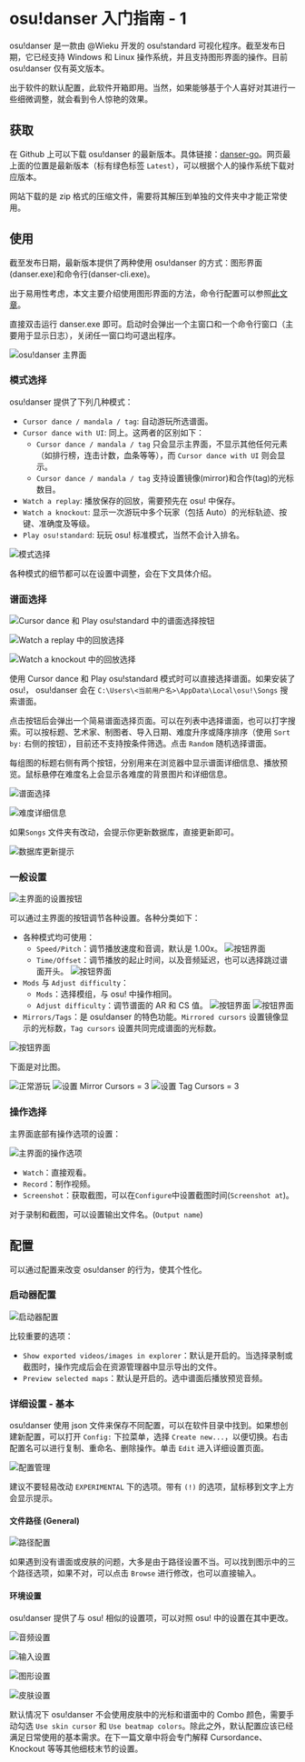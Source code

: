 # osu!danser 入门指南 - 1

osu!danser 是一款由 @Wieku 开发的 osu!standard 可视化程序。截至发布日期，它已经支持 Windows 和 Linux 操作系统，并且支持图形界面的操作。目前 osu!danser 仅有英文版本。

出于软件的默认配置，此软件开箱即用。当然，如果能够基于个人喜好对其进行一些细微调整，就会看到令人惊艳的效果。

## 获取

在 Github 上可以下载 osu!danser 的最新版本。具体链接：[danser-go](https://github.com/Wieku/danser-go/releases)。网页最上面的位置是最新版本（标有绿色标签 `Latest`），可以根据个人的操作系统下载对应版本。

网站下载的是 zip 格式的压缩文件，需要将其解压到单独的文件夹中才能正常使用。

## 使用

截至发布日期，最新版本提供了两种使用 osu!danser 的方式：图形界面(danser.exe)和命令行(danser-cli.exe)。

出于易用性考虑，本文主要介绍使用图形界面的方法，命令行配置可以参照[此文章](https://www.bilibili.com/read/cv12700695)。

直接双击运行 danser.exe 即可。启动时会弹出一个主窗口和一个命令行窗口（主要用于显示日志），关闭任一窗口均可退出程序。

![osu!danser 主界面](danser-main.png)

### 模式选择

osu!danser 提供了下列几种模式：

- `Cursor dance / mandala / tag`: 自动游玩所选谱面。
- `Cursor dance with UI`: 同上。这两者的区别如下：
  - `Cursor dance / mandala / tag` 只会显示主界面，不显示其他任何元素（如排行榜，连击计数，血条等等），而 `Cursor dance with UI` 则会显示。
  - `Cursor dance / mandala / tag` 支持设置镜像(mirror)和合作(tag)的光标数目。
- `Watch a replay`: 播放保存的回放，需要预先在 osu! 中保存。
- `Watch a knockout`: 显示一次游玩中多个玩家（包括 Auto）的光标轨迹、按键、准确度及等级。
- `Play osu!standard`: 玩玩 osu! 标准模式，当然不会计入排名。

![模式选择](main-mode.png)

各种模式的细节都可以在设置中调整，会在下文具体介绍。

### 谱面选择

![Cursor dance 和 Play osu!standard 中的谱面选择按钮](main-mapsel.png)

![Watch a replay 中的回放选择](main-repsel.png)

![Watch a knockout 中的回放选择](main-krepsel.png)

使用 Cursor dance 和 Play osu!standard 模式时可以直接选择谱面。如果安装了 osu!， osu!danser 会在 `C:\Users\<当前用户名>\AppData\Local\osu!\Songs` 搜索谱面。

点击按钮后会弹出一个简易谱面选择页面。可以在列表中选择谱面，也可以打字搜索。可以按标题、艺术家、制图者、导入日期、难度升序或降序排序（使用 `Sort by:` 右侧的按钮），目前还不支持按条件筛选。点击 `Random` 随机选择谱面。

每组图的标题右侧有两个按钮，分别用来在浏览器中显示谱面详细信息、播放预览。鼠标悬停在难度名上会显示各难度的背景图片和详细信息。

![谱面选择](map-selection.png)

![难度详细信息](map-detail.png)

如果`Songs` 文件夹有改动，会提示你更新数据库，直接更新即可。

![数据库更新提示](confirm-db.png)

### 一般设置

![主界面的设置按钮](main-setting.png)

可以通过主界面的按钮调节各种设置。各种分类如下：

- 各种模式均可使用：
  - `Speed/Pitch`：调节播放速度和音调，默认是 1.00x。
  ![按钮界面](button-sp.png)
  - `Time/Offset`：调节播放的起止时间，以及音频延迟，也可以选择跳过谱面开头。
  ![按钮界面](button-to.png)
- `Mods` 与 `Adjust difficulty`：
  - `Mods`：选择模组，与 osu! 中操作相同。
  - `Adjust difficulty`：调节谱面的 AR 和 CS 值。
![按钮界面](button-mod.png)
![按钮界面](button-ad.png)
- `Mirrors/Tags`：是 osu!danser 的特色功能。`Mirrored cursors` 设置镜像显示的光标数，`Tag cursors` 设置共同完成谱面的光标数。

![按钮界面](button-mt.png)

下面是对比图。

![正常游玩](cp-normal.png)
![设置 Mirror Cursors = 3](cp-mirror.png)
![设置 Tag Cursors = 3](cp-tag.png)

### 操作选择

主界面底部有操作选项的设置：

![主界面的操作选项](main-exec.png)

- `Watch`：直接观看。
- `Record`：制作视频。
- `Screenshot`：获取截图，可以在`Configure`中设置截图时间(`Screenshot at`)。

对于录制和截图，可以设置输出文件名。(`Output name`)

## 配置

可以通过配置来改变 osu!danser 的行为，使其个性化。

### 启动器配置

![启动器配置](setting-launcher.png)

比较重要的选项：

- `Show exported videos/images in explorer`：默认是开启的。当选择录制或截图时，操作完成后会在资源管理器中显示导出的文件。
- `Preview selected maps`：默认是开启的。选中谱面后播放预览音频。

### 详细设置 - 基本

osu!danser 使用 json 文件来保存不同配置，可以在软件目录中找到。如果想创建新配置，可以打开 `Config:` 下拉菜单，选择 `Create new...`，以便切换。右击配置名可以进行复制、重命名、删除操作。单击 `Edit` 进入详细设置页面。

![配置管理](config.gif)

建议不要轻易改动 `EXPERIMENTAL` 下的选项。带有 `(!)` 的选项，鼠标移到文字上方会显示提示。

#### 文件路径 (General)

![路径配置](file-storage.png)

如果遇到没有谱面或皮肤的问题，大多是由于路径设置不当。可以找到图示中的三个路径选项，如果不对，可以点击 `Browse` 进行修改，也可以直接输入。

#### 环境设置

osu!danser 提供了与 osu! 相似的设置项，可以对照 osu! 中的设置在其中更改。

![音频设置](./audio-basic.png)

![输入设置](./input-basic.png)

![图形设置](./graphics-basic.png)

![皮肤设置](./skin-basic.png)

默认情况下 osu!danser 不会使用皮肤中的光标和谱面中的 Combo 颜色，需要手动勾选 `Use skin cursor` 和 `Use beatmap colors`。除此之外，默认配置应该已经满足日常使用的基本需求。在下一篇文章中将会专门解释 Cursordance、 Knockout 等等其他细枝末节的设置。
